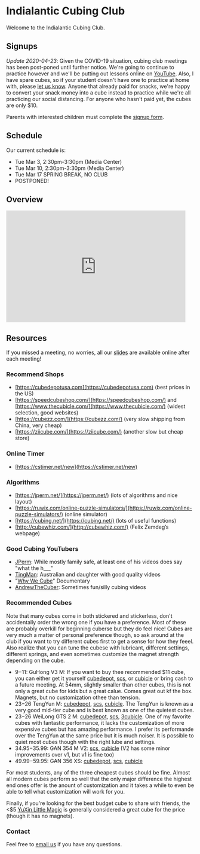 # Indialantic Cubing Club

Welcome to the Indialantic Cubing Club.

## Signups

_Update 2020-04-23_: Given the COVID-19 situation, cubing club meetings has been post-poned until further notice. We're going to continue to practice however and we'll be putting out lessons online on [YouTube](https://www.youtube.com/channel/UC8sr_DiBEPqcjXpj23mtgRA/videos). Also, I have spare cubes, so if your student doesn't have one to practice at home with, please [let us know](#contact). Anyone that already paid for snacks, we're happy to convert your snack money into a cube instead to practice while we're all practicing our social distancing. For anyone who hasn't paid yet, the cubes are only $10. 

Parents with interested children must complete the [signup form](https://forms.gle/wQP9UqDBvwxYibyG9).

## Schedule

Our current schedule is:

- Tue Mar 3, 2:30pm-3:30pm (Media Center)
- Tue Mar 10, 2:30pm-3:30pm (Media Center)
- Tue Mar 17 SPRING BREAK, NO CLUB
- POSTPONED!

## Overview

<iframe src="https://docs.google.com/presentation/d/e/2PACX-1vRL_ZxHZzh_5VdnAZWCkg9VQ-MwRE0gSN-7rYBAKVZjfvZWGgxfKJWbxqvR86nrWfIy3RLGa01Ts405/embed?start=false&loop=false&delayms=5000" frameborder="0" width="480" height="299" allowfullscreen="true" mozallowfullscreen="true" webkitallowfullscreen="true"></iframe>

## Resources

If you missed a meeting, no worries, all our [slides](https://drive.google.com/drive/u/0/folders/1Ews8dUe3AFnRn6iTm5Vc3st5mb_zcouR) are available online after each meeting!

### Recommend Shops

- [https://cubedepotusa.com](https://cubedepotusa.com) (best prices in the US)
- [https://speedcubeshop.com/](https://speedcubeshop.com/) and [https://www.thecubicle.com/](https://www.thecubicle.com/) (widest selection, good websites)
- [https://cubezz.com/](https://cubezz.com/) (very slow shipping from China, very cheap)
- [https://ziicube.com/](https://ziicube.com/) (another slow but cheap store)

### Online Timer

- [https://cstimer.net/new](https://cstimer.net/new)

### Algorithms

- [https://jperm.net/](https://jperm.net/) (lots of algorithms and nice layout)
- [https://ruwix.com/online-puzzle-simulators/](https://ruwix.com/online-puzzle-simulators/) (online simulator)
- [https://cubing.net/](https://cubing.net/) (lots of useful functions)
- [http://cubewhiz.com/](http://cubewhiz.com/) (Felix Zemdeg’s webpage)

### Good Cubing YouTubers

- [JPerm](https://www.youtube.com/channel/UCqTVfT9JQqhA6_Hi_h_h97Q): While mostly family safe, at least one of his videos does say "what the h___"
- [TingMan](https://www.youtube.com/channel/UC9Ht_7PQ1G4UIPhjSkF-phw): Australian and daughter with good quality videos
- "[Why We Cube](https://www.youtube.com/watch?v=1oZY2e25VUw)" Documentary
- [AndrewTheCuber](https://www.youtube.com/channel/UCnsi5sMWS1SnboHmcmCwK4g): Sometimes fun/silly cubing videos 

### Recommended Cubes

Note that many cubes come in both stickered and stickerless, don't accidentally order the wrong one if you have a preference. Most of these are probably overkill for beginning cuberse but they do feel nice! Cubes are very much a matter of personal preference though, so ask around at the club if you want to try different cubes first to get a sense for how they feeel. Also realize that you can tune the cubese with lubricant, different settings, different springs, and even sometimes customize the magnet strength depending on the cube. 

- $9-$11: GuHong V3 M: If you want to buy thee recommended $11 cube, you can either get it yourself [cubedepot](https://cubedepotusa.com/products/dayan-guhong-v3-m), [scs](https://speedcubeshop.com/products/dayan-guhong-v3-magnetic-3x3), or [cubicle](https://www.thecubicle.com/products/dayan-guhong-v3-m) or bring cash to a future meeting. At 54mm, slightly smaller than other cubes, this is not only a great cube for kids but a great calue. Comes great out kf the box. Magnets, but no customization othee than tension. 
- $23-$26 TengYun M: [cubedepot](https://cubedepotusa.com/collections/new-products/products/dayan-tengyun-m-3x3), [scs](https://speedcubeshop.com/products/dayan-tengyun-m-3x3), [cubicle](https://www.thecubicle.com/products/dayan-tengyun-m-3x3). The TengYun is known as a very good mid-tier cube and is best known as one of the quietest cubes. 
- $23-$26 WeiLong GTS 2 M: [cubedepot](https://cubedepotusa.com/products/moyu-weilong-gts2-m), [scs](https://speedcubeshop.com/products/moyu-weilong-gts2-m-3x3), [3cubicle](https://www.thecubicle.com/products/moyu-weilong-gts2-m). One of my favorite cubes with fantastic performance, it lacks the customization of more expensive cubes but has amazing performance. I prefer its performande over the TengYun at the same price but it is much noiser. It is possible to quiet most cubes though with the right lube and settings. 
- $34.95-$35.99: GAN 354 M V2: [scs](https://speedcubeshop.com/products/gan-354-magnetic-3x3-v2), [cubicle](https://www.thecubicle.com/products/gan354-m-v2) (V2 has some minor improvements over v1, but v1 is fine too)
- $49.99-$59.95: GAN 356 XS: [cubedepot](https://cubedepotusa.com/products/gan356-xs), [scs](https://speedcubeshop.com/products/gan-356-xs-magnetic-3x3), [cubicle](https://www.thecubicle.com/products/gan356-xs)

For most students, any of the three cheapest cubes should be fine. Almost all modern cubes perform so well that the only major difference the highest end ones offer is the anount of customization and it takes a while to even be able to tell what customization will work for you. 

Finally, if you're looking for the best budget cube to share with friends, the <$5 [YuXin Little Magic](https://cubedepotusa.com/products/yuxin-little-magic-3x3) is generally considered a great cube for the price (though it has no magnets).

### Contact

Feel free to [email us](mailto:team@indialanticcubing.club) if you have any questions.
